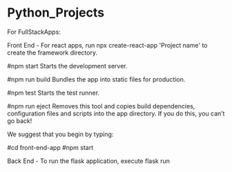 # Python_Projects

For FullStackApps:

Front End -
For react apps, run npx create-react-app 'Project name' to create the framework directory.


#npm start
    Starts the development server.

#npm run build
    Bundles the app into static files for production.

#npm test
    Starts the test runner.

#npm run eject
    Removes this tool and copies build dependencies, configuration files
    and scripts into the app directory. If you do this, you can’t go back!

We suggest that you begin by typing:

  #cd front-end-app
  #npm start

Back End -
To run the flask application, execute flask run
